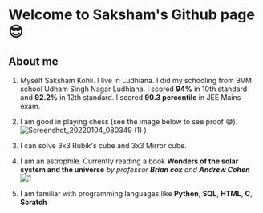 # Welcome to Saksham's Github page 😎
## About me
1. Myself Saksham Kohli. I live in Ludhiana. I did my schooling from BVM school Udham Singh Nagar Ludhiana. I scored **94%** in 10th standard and **92.2%** in 12th standard. I scored **90.3 percentile** in JEE Mains exam.
2. I am good in playing chess (see the image below to see proof 😅).
     ![Screenshot_20220104_080349 (1)](https://user-images.githubusercontent.com/98526440/171912458-ddbb9e03-3048-40b8-84dc-86989807989b.jpg)
)

3. I can solve 3x3 Rubik's cube and 3x3 Mirror cube.
4. I am an astrophile. Currently reading a book **Wonders of the solar system and the universe** *by professor **Brian cox** and **Andrew Cohen***
     ![1](https://user-images.githubusercontent.com/98526440/171870795-ee7e92b9-7c96-4db3-a2c1-8ff91793d4a1.JPG)
     
5. I am familiar with programming languages like **Python**, **SQL**, **HTML**, **C**, **Scratch**
